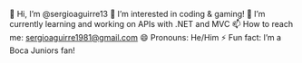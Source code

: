 👋 Hi, I’m @sergioaguirre13
👀 I’m interested in coding & gaming!
🌱 I’m currently learning and working on APIs with .NET and MVC
📫 How to reach me: sergioaguirre1981@gmail.com
😄 Pronouns: He/Him
⚡ Fun fact: I’m a Boca Juniors fan!

<!---
sergioaguirre13/sergioaguirre13 is a ✨ special ✨ repository because its `README.md` (this file) appears on your GitHub profile.
You can click the Preview link to take a look at your changes.
--->
